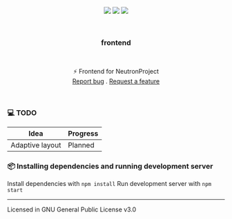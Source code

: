 <p align="center">
    <a href="https://github.com/neutron-oss/frontend/stargazers"><img src="https://img.shields.io/github/stars/neutron-oss/frontend?colorA=151515&colorB=8C977D&style=for-the-badge&logo=starship"></a>
    <a href="https://github.com/neutron-oss/frontend/issues"><img src="https://img.shields.io/github/issues/neutron-oss/frontend?colorA=151515&colorB=B66467&style=for-the-badge&logo=bugatti"></a>
    <a href="https://github.com/neutron-oss/frontend/network/members"><img src="https://img.shields.io/github/forks/neutron-oss/frontend?colorA=151515&colorB=8DA3B9&style=for-the-badge&logo=github"></a>
</p>
<br />
  <h3 align="center">frontend</h3>
  <br />
  <p align="center">
  ⚡ Frontend for NeutronProject
  <br />
  <a href="https://github.com/neutron-oss/frontend/issues">Report bug</a>
  .
  <a href="https://github.com/neutron-oss/frontend/issues">Request a feature</a>
  </p>
<br />

### 💻 TODO
| Idea | Progress |
| ------ | ----------- |
| Adaptive layout | Planned |

### 📦 Installing dependencies and running development server
Install dependencies with `npm install`
Run development server with `npm start`

***

Licensed in GNU General Public License v3.0 
